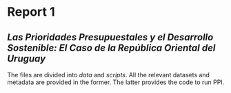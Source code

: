 # Report 1
## *Las Prioridades Presupuestales y el Desarrollo Sostenible: El Caso de la República Oriental del Uruguay*

The files are divided into *data* and *scripts*. All the relevant datasets and metadata are provided in the former. The latter provides the code to run PPI.
